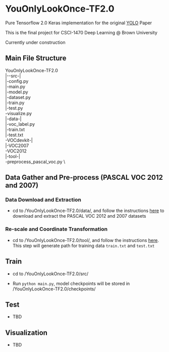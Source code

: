 # YouOnlyLookOnce-TF2.0
Pure Tensorflow 2.0 Keras implementation for the original [YOLO](https://arxiv.org/abs/1506.02640) Paper

This is the final project for CSCI-1470 Deep Learning @ Brown University

Currently under construction 

## Main File Structure
YouOnlyLookOnce-TF2.0 \
  |--src-| \
         |-config.py \
         |-main.py \
         |-model.py \
         |-dataset.py \
         |-train.py \
         |-test.py \
         \-visualize.py \
  |-data-| \
         |-voc_label.py \
         |-train.txt \
         |-test.txt \
         \-VOCdevkit-| \
                     |-VOC2007 \
                     \-VOC2012 \
  |-tool-| \
         \-preprocess_pascal_voc.py \

  
         

## Data Gather and Pre-process (PASCAL VOC 2012 and 2007)

### Data Download and Extraction
* cd to /YouOnlyLookOnce-TF2.0/data/, and follow the instructions [here](https://github.com/LoveHRTF/YouOnlyLookOnce-TF2.0/blob/master/data/README.md) to download and extract the PASCAL VOC 2012 and 2007 datasets

### Re-scale and Coordinate Transformation
* cd to /YouOnlyLookOnce-TF2.0/tool/, and follow the instructions [here](https://github.com/LoveHRTF/YouOnlyLookOnce-TF2.0/blob/master/tool/README.md). This step will generate path for training data `train.txt` and `test.txt`

## Train

* cd to /YouOnlyLookOnce-TF2.0/src/

* Run `python main.py`, model checkpoints will be stored in /YouOnlyLookOnce-TF2.0/checkpoints/

## Test

* TBD

## Visualization

* TBD
